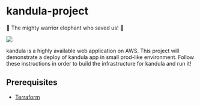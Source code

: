 # kandula-project

:elephant: The mighty warrior elephant who saved us! :elephant:

<img src="https://media.giphy.com/media/c5iMjFfrUFpza/giphy.gif" />

kandula is a highly available web application on AWS. 
This project will demonstrate a deploy of kandula app in small prod-like environment.
Follow these instructions in order to build the infrastructure for kandula and run it!

## Prerequisites
* [Terraform](https://learn.hashicorp.com/tutorials/terraform/install-cli)

